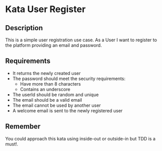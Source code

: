 ﻿# Kata User Register

## Description

This is a simple user registration use case. As a User I want to register to the platform providing an email and
password.

## Requirements

- It returns the newly created user
- The password should meet the security requirements:
    - Have more than 8 characters
    - Contains an underscore
- The userId should be random and unique
- The email should be a valid email
- The email cannot be used by another user
- A welcome email is sent to the newly registered user

## Remember

You could approach this kata using inside-out or outside-in but TDD is a must!.